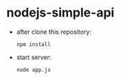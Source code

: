 # nodejs-simple-api

- after clone this repository:

      npm install

- start server:

      node app.js
